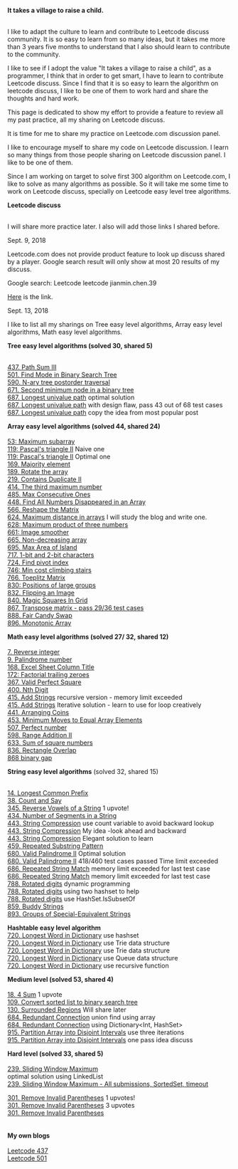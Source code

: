 **It takes a village to raise a child.**<br><br>

I like to adapt the culture to learn and contribute to Leetcode discuss community. It is so easy to learn from so many ideas, but it takes me more than 3 years five months to understand that I also should learn to contribute to the community. 

I like to see if I adopt the value "It takes a village to raise a child", as a programmer, I think that in order to get smart, I have to learn to contribute Leetcode discuss. Since I find that it is so easy to learn the algorithm on leetcode discuss, I like to be one of them to work hard and share the thoughts and hard work.

This page is dedicated to show my effort to provide a feature to review all my past practice, all my sharing on Leetcode discuss. 

It is time for me to share my practice on Leetcode.com discussion panel.

I like to encourage myself to share my code on Leetcode discussion. I learn so many things from those people sharing on Leetcode discussion panel. I like to be one of them. 

Since I am working on target to solve first 300 algorithm on Leetcode.com, I like to solve as many algorithms as possible. So it will take me some time to work on Leetcode discuss, specially on Leetcode easy level tree algorithms.

**Leetcode discuss**<br><br>

I will share more practice later. I also will add those links I shared before. 

Sept. 9, 2018

Leetcode.com does not provide product feature to look up discuss shared by a player. Google search result will only show at most 20 results of my discuss. 

Google search: Leetcode leetcode jianmin.chen.39

[Here](https://www.google.ca/search?q=leetcode+jianmin.chen.39&rlz=1C1GCEA_enCA759CA759&oq=leetcode+jianmin.chen.39&aqs=chrome..69i57.3359j0j7&sourceid=chrome&ie=UTF-8) is the link.

Sept. 13, 2018

I like to list all my sharings on Tree easy level algorithms, Array easy level algorithms, Math easy level algorithms. 


**Tree easy level algorithms (solved 30, shared 5)**<br><br>


[437. Path Sum III](https://leetcode.com/problems/path-sum-iii/discuss/158397/C-solution-with-time-complexity-O(N)-N-is-total-nodes-of-tree)<br>
[501. Find Mode in Binary Search Tree](https://leetcode.com/problems/find-mode-in-binary-search-tree/discuss/158400/C-solution-Design-should-be-simplified)<br>
[590. N-ary tree postorder traversal](https://leetcode.com/problems/n-ary-tree-postorder-traversal/discuss/170046/C-readable-code)<br>
[671. Second minimum node in a binary tree](https://leetcode.com/problems/second-minimum-node-in-a-binary-tree/discuss/164878/C-The-solution-is-working-find-but-it-can-be-simplified-using-given-constraint)<br>
[687. Longest univalue path](https://leetcode.com/problems/longest-univalue-path/discuss/165680/C-longest-path-cross-root) optimal solution<br>
[687. Longest univalue path](https://leetcode.com/problems/longest-univalue-path/discuss/158926/C-solution-with-design-flaws-passing-only-43-out-of-68-test-cases) with design flaw, pass 43 out of 68 test cases<br>
[687. Longest univalue path](https://leetcode.com/problems/longest-univalue-path/discuss/158923/C-solution-using-recursive-function) copy the idea from most popular post<br>

**Array easy level algorithms (solved 44, shared 24)**<br><br>
[53: Maximum subarray](https://leetcode.com/problems/maximum-subarray/discuss/164272/Csharp-code-using-dynamic-programming)<br>
[119: Pascal's triangle II](https://leetcode.com/problems/pascals-triangle-ii/discuss/162250/My-naive-approach-is-time-consuming-but-the-code-is-still-readable) Naive one<br>
[119: Pascal's triangle II](https://leetcode.com/problems/pascals-triangle-ii/discuss/162252/Optimal-solution-and-less-than-10-lines-of-code-copying-idea-from-most-popular-discuss) Optimal one<br>
[169. Majority element](https://leetcode.com/problems/majority-element/discuss/165243/C-O(N)-time-complexity-and-space-complexity-O(1))<br>
[189. Rotate the array](https://leetcode.com/problems/rotate-array/discuss/170049/C-readable-code-and-still-work-hard-on-easy-level-array-algorithms)<br>
[219. Contains Duplicate II](https://leetcode.com/problems/contains-duplicate-ii/discuss/170050/C-rookie-to-share-my-practice)<br>
[414. The third maximum number](https://leetcode.com/problems/third-maximum-number/discuss/160464/C-solution-using-SortedSet)<br>
[485. Max Consecutive Ones](https://leetcode.com/problems/max-consecutive-ones/discuss/166306/C-iterate-the-array-and-then-determine-the-range-of-consecutive-ones)<br>
[448. Find All Numbers Disappeared in an Array](https://leetcode.com/problems/find-all-numbers-disappeared-in-an-array/discuss/165249/C-swap-two-elements-in-the-array-O(N)-time-complexity)<br>
[566. Reshape the Matrix](https://leetcode.com/problems/reshape-the-matrix/discuss/166556/C-readable-code)<br>
[624. Maximum distance in arrays](http://www.cnblogs.com/grandyang/p/7073343.html) I will study the blog and write one.<br>
[628: Maximum product of three numbers](https://leetcode.com/problems/maximum-product-of-three-numbers/discuss/170051/C-newbie-to-share-my-practice)<br>
[661: Image smoother](https://leetcode.com/problems/image-smoother/discuss/170054/C-a-newbie-to-share-the-practice)<br>
[665. Non-decreasing array](https://leetcode.com/problems/non-decreasing-array/discuss/170055/C-I-missed-one-user-case-but-I-learned-to-fix-it)<br>
[695. Max Area of Island](https://leetcode.com/problems/max-area-of-island/discuss/166300/C-Depth-first-search-using-recursive-function)<br>
[717. 1-bit and 2-bit characters](https://leetcode.com/problems/1-bit-and-2-bit-characters/discuss/165241/C-dynamic-programming-solution-five-submissions-and-finally-pass-online-judge)<br>
[724. Find pivot index](https://leetcode.com/problems/find-pivot-index/discuss/164880/C-my-readable-code)<br>
[746: Min cost climbing stairs](https://leetcode.com/problems/min-cost-climbing-stairs/discuss/165234/C-dynamic-programming-solution)<br>
[766. Toeplitz Matrix](https://leetcode.com/problems/toeplitz-matrix/discuss/166675/C-it-is-a-good-exercise-even-though-the-solution-is-so-complicated)<br>
[830: Positions of large groups](https://leetcode.com/problems/positions-of-large-groups/discuss/162258/C-practice-and-the-order-of-positions-is-based-on-the-order-in-original-string)<br>
[832. Flipping an Image](https://leetcode.com/problems/flipping-an-image/discuss/166521/C-readable-code)<br>
[840. Magic Squares In Grid](https://leetcode.com/problems/magic-squares-in-grid/discuss/166991/C-readable-code-maybe-need-to-simplify-the-code)<br>
[867. Transpose matrix - pass 29/36 test cases]()<br>
[888. Fair Candy Swap](https://leetcode.com/problems/fair-candy-swap/discuss/166309/C-readable-code)<br>
[896. Monotonic Array](https://leetcode.com/problems/monotonic-array/discuss/166310/C-readable-code)<br>



**Math easy level algorithms (solved 27/ 32, shared 12)**<br><br>
[7. Reverse integer](https://leetcode.com/problems/reverse-integer/discuss/168151/C-Readable-code)<br>
[9. Palindrome number](https://leetcode.com/problems/palindrome-number/discuss/169781/C-readable-code)<br> 
[168. Excel Sheet Column Title](https://leetcode.com/problems/excel-sheet-column-title/discuss/169793/C-readable-code)<br>
[172: Factorial trailing zeroes](https://leetcode.com/problems/factorial-trailing-zeroes/discuss/169776/C-learn-from-failed-test-cases-three-times-until-success)<br> 
[367. Valid Perfect Square](https://leetcode.com/problems/valid-perfect-square/discuss/169789/C-binary-search-algorithm)<br> 
[400. Nth Digit](https://leetcode.com/problems/nth-digit/discuss/168055/C-code-written-after-6th-failed-submissions-copying-the-idea-from-the-discuss)<br>
[415. Add Strings](https://leetcode.com/problems/add-strings/discuss/170832/C-my-first-practice-has-stack-overflow-issue) recursive version - memory limit exceeded<br>
[415. Add Strings](https://leetcode.com/problems/add-strings/discuss/170839/C-iterative-solution-using-a-for-loop) Iterative solution - learn to use for loop creatively<br>
[441. Arranging Coins](https://leetcode.com/problems/arranging-coins/discuss/169368/C-binary-search-algorithm)<br>
[453. Minimum Moves to Equal Array Elements](https://leetcode.com/problems/minimum-moves-to-equal-array-elements/discuss/171932/C-I-found-the-algorithm-was-very-challenge-at-first)<br>
[507. Perfect number](https://leetcode.com/problems/perfect-number/discuss/168146/C-learn-to-write-one)<br>
[598. Range Addition II](https://leetcode.com/problems/range-addition-ii/discuss/171236/C-it-took-me-two-submissions)<br>
[633. Sum of square numbers](https://leetcode.com/problems/sum-of-square-numbers/discuss/168097/C-my-favorite-algorithm)<br>
[836. Rectangle Overlap](https://leetcode.com/problems/rectangle-overlap/discuss/171116/C-similar-to-interval-overlap-algorithm)<br>
[868 binary gap](https://leetcode.com/problems/binary-gap/discuss/171946/C-my-readable-code-using-bit-manipulation-practice)<br>

**String easy level algorithms** (solved 32, shared 15) <br><br>

[14. Longest Common Prefix](https://leetcode.com/problems/longest-common-prefix/discuss/172755/C-readable-code)<br>
[38. Count and Say](https://leetcode.com/problems/count-and-say/discuss/172733/C-readable-code)<br>
[345. Reverse Vowels of a String](https://leetcode.com/problems/reverse-vowels-of-a-string/discuss/172723/C-my-most-favorite-algorithm)  1 upvote!<br>
[434. Number of Segments in a String](https://leetcode.com/problems/number-of-segments-in-a-string/discuss/172735/C-quick-and-simple-solution)<br>
[443. String Compression](https://leetcode.com/problems/string-compression/discuss/172745/C-use-count-variable-to-avoid-looking-backward-in-the-iteration-of-the-array) use count variable to avoid backward lookup<br>
[443. String Compression](https://leetcode.com/problems/string-compression/discuss/172740/C-look-backward-and-look-forward-in-one-iteration-buggy-code) My idea -look ahead and backward<br>
[443. String Compression](https://leetcode.com/problems/string-compression/discuss/172737/C-I-learn-how-to-write-an-elegant-solution-through-most-popular-post) Elegant solution to learn<br>
[459. Repeated Substring Pattern](https://leetcode.com/problems/repeated-substring-pattern/discuss/172729/C-readable-code-with-some-pruning-ideas)<br>
[680. Valid Palindrome II](https://leetcode.com/problems/valid-palindrome-ii/discuss/172748/C-it-took-me-one-hour-and-then-I-came-out-the-optimal-solution) Optimal solution<br>
[680. Valid Palindrome II](https://leetcode.com/problems/valid-palindrome-ii/discuss/172751/C-418-460-test-cases-passed.) 418/460 test cases passed Time limit exceeded<br>
[686. Repeated String Match](https://leetcode.com/problems/repeated-string-match/discuss/172718/C-memory-limit-exceeded-for-last-test-case) memory limit exceeded for last test case <br>
[686. Repeated String Match](https://leetcode.com/problems/repeated-string-match/discuss/172721/C-last-test-case-memory-limit-exceeded) memory limit exceeded for last test case<br>
[788. Rotated digits](https://leetcode.com/problems/rotated-digits/discuss/173810/C-dynamic-programming-solution) dynamic programming<br>
[788. Rotated digits](https://leetcode.com/problems/rotated-digits/discuss/173236/C-using-two-hashset-to-help-lookup) using two hashset to help<br>
[788. Rotated digits](https://leetcode.com/problems/rotated-digits/discuss/173248/C-write-an-elegant-solution-using-HashSet.IsSubsetOf-API) use HashSet.IsSubsetOf<br>
[859. Buddy Strings](https://leetcode.com/problems/buddy-strings/discuss/172716/C-readable-code)<br>
[893. Groups of Special-Equivalent Strings](https://leetcode.com/problems/groups-of-special-equivalent-strings/discuss/173803/C-using-counting-sort-since-string-contains-English-letters)<br>

**Hashtable easy level algorithm**<br>
[720. Longest Word in Dictionary](https://leetcode.com/problems/longest-word-in-dictionary/discuss/175220/C-quick-and-easy-to-write-solution-using-HashSet) use hashset<br>
[720. Longest Word in Dictionary](https://leetcode.com/problems/longest-word-in-dictionary/discuss/175226/C-solution-using-Trie) use Trie data structure<br>
[720. Longest Word in Dictionary](https://leetcode.com/problems/longest-word-in-dictionary/discuss/175231/C-solution-using-Trie) use Trie data structure<br>
[720. Longest Word in Dictionary](https://leetcode.com/problems/longest-word-in-dictionary/discuss/175780/C-use-a-queue-to-solve-the-problem) use Queue data structure<br>
[720. Longest Word in Dictionary](https://leetcode.com/problems/longest-word-in-dictionary/discuss/175781/C-use-recursive-function) use recursive function<br>


**Medium level (solved 53, shared 4)**<br><br>
[18. 4 Sum](https://leetcode.com/problems/4sum/discuss/128024/Time-complexity-O(N2)-space-complexity-O(N2)-use-visited-elements-in-the-array-to-build-hashmap) 1 upvote<br>
[109. Convert sorted list to binary search tree](https://leetcode.com/problems/convert-sorted-list-to-binary-search-tree/discuss/169375/C-bottom-up-approach-by-iterating-the-linked-list-node-one-by-one)<br>
[130. Surrounded Regions](https://gist.github.com/jianminchen/ff3384e4f572095416130702bb1e25e0) Will share later<br>
[684. Redundant Connection](https://leetcode.com/problems/redundant-connection/discuss/158908/C-solution-using-union-find-algorithm-implemented-using-array) union find using array<br>
[684. Redundant Connection](https://leetcode.com/problems/redundant-connection/discuss/158915/C-solution-using-disjoint-set-algorithm-to-solve-using-DictionarylessInt-HashSetlessintgreatergreater) using Dictionary<Int, HashSet<int>><br>
[915. Partition Array into Disjoint Intervals](https://leetcode.com/problems/partition-array-into-disjoint-intervals/discuss/175949/C-two-iterations-of-the-array-O(N)-solution) use three iterations<br>
[915. Partition Array into Disjoint Intervals](leetcode.com/problems/partition-array-into-disjoint-intervals/discuss/175945/Java-one-pass-7-lines/181376) one pass idea discuss<br>
  

**Hard level (solved 33, shared 5)**<br><br>
[239. Sliding Window Maximum](https://leetcode.com/problems/sliding-window-maximum/discuss/170002/C-optimal-solution-using-dequeue)<br>
optimal solution using LinkedList<br>
[239. Sliding Window Maximum - All submissions, SortedSet, timeout](https://github.com/jianminchen/Leetcode_Julia/tree/master/By%20Algorithms/Leetcode%20239%20Sliding%20window%20maximum)<br>

[301. Remove Invalid Parentheses](https://leetcode.com/problems/remove-invalid-parentheses/discuss/75027/Easy-Short-Concise-and-Fast-Java-DFS-3-ms-solution/78052) 1 upvotes!<br>
[301. Remove Invalid Parentheses](https://leetcode.com/problems/remove-invalid-parentheses/discuss/75034/Easiest-9ms-Java-Solution/78192) 3 upvotes<br>
[301. Remove Invalid Parentheses](https://leetcode.com/problems/remove-invalid-parentheses/discuss/158584/Story-first-code-follows)<br>
<br><br>
**My own blogs**<br><br>
[Leetcode 437](http://juliachencoding.blogspot.com/2018/08/leetcode-437-path-sum-iii.html)<br>
[Leetcode 501](http://juliachencoding.blogspot.com/2018/08/leetcode-501-find-mode-in-binary-search.html)<br>


